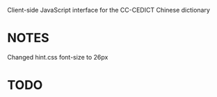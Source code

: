 Client-side JavaScript interface for the CC-CEDICT Chinese dictionary

# NOTES

Changed hint.css font-size to 26px

# TODO
